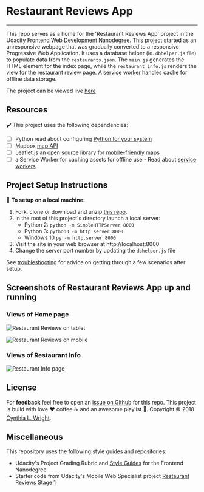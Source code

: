 
# Restaurant Reviews App
--------

This repo serves as a home for the 'Restaurant Reviews App' project in the Udacity [Frontend Web Development](https://www.udacity.com/course/front-end-web-developer-nanodegree--nd001) Nanodegree. This project started as an unresponsive webpage that was gradually converted to a responsive Progressive Web Application. It uses a database helper (ie. `dbhelper.js` file) to populate data from the `restaurants.json`. The `main.js` generates the HTML element for the index page, while the `restaurant_info.js` renders the view for the restaurant review page. A service worker handles cache for offline data storage.

The project can be viewed live [here]( https://cynsdaemon.github.io/restaurant-reviews-app/)

Resources
--------

:heavy_check_mark: This project uses the following dependencies:

- [ ] Python read about configuring [Python for your system](https://www.python.org/downloads/)
- [ ] Mapbox [map API](https://www.mapbox.com/mapbox-gl-js/api/)
- [ ] Leaflet.js an open source library for [mobile-friendly maps](https://leafletjs.com/examples/quick-start/)
- [ ] a Service Worker for caching assets for offline use - Read about [service workers](https://developers.google.com/web/fundamentals/primers/service-workers/#what_is_a_service_worker)

Project Setup Instructions
--------

:memo: **To setup on a local machine:**
1. Fork, clone or download and unzip [this repo](https://github.com/cynsdaemon/restaurant-reviews-app/).
2. In the root of this project's directory launch a local server:
    - Python 2: ```python -m SimpleHTTPServer 8000```
    - Python 3: ```python3 -m http.server 8000```
    - Windows 10 ```py -m http.server 8000```
3. Visit the site in your web browser at http://localhost:8000
4. Change the server port number by updating the `dbhelper.js` file


See [troubleshooting](TROUBLESHOOTING.md) for advice on getting through a few scenarios after setup.

Screenshots of Restaurant Reviews App up and running
--------

### Views of Home page

![Restaurant Reviews on tablet](screenshots/screenshot-restaurant-reviews-large.png)

![Restaurant Reviews on mobile](screenshots/screenshot-restaurant-reviews-small.jpg)


### Views of Restaurant Info

![Restaurant Info page](screenshots/screenshot-restaurant-info.png)


License
--------

For **feedback** feel free to open an [issue on Github](https://github.com/cynsdaemon/restaurant-reviews-app/issues) for this repo. This project is build with love :heart: coffee :coffee: and an awesome playlist :musical_note:. Copyright &copy; 2018 [Cynthia L. Wright](https://www.cynthialanel.com).


Miscellaneous
--------

This repository uses the following style guides and repositories:

- Udacity's Project Grading Rubric and [Style Guides](https://github.com/udacity/frontend-nanodegree-styleguide) for the Frontend Nanodegree
- Starter code from Udacity's Mobile Web Specialist project [Restaurant Reviews Stage 1](https://github.com/udacity/mws-restaurant-stage-1)




